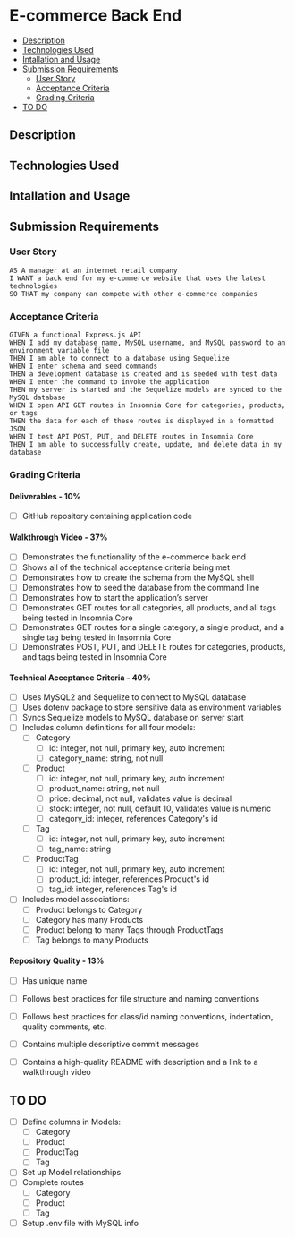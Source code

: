 # E-commerce Back End <!-- omit in toc -->
- [Description](#description)
- [Technologies Used](#technologies-used)
- [Intallation and Usage](#intallation-and-usage)
- [Submission Requirements](#submission-requirements)
  - [User Story](#user-story)
  - [Acceptance Criteria](#acceptance-criteria)
  - [Grading Criteria](#grading-criteria)
- [TO DO](#to-do)
## Description
## Technologies Used
## Intallation and Usage
## Submission Requirements
### User Story
```
AS A manager at an internet retail company
I WANT a back end for my e-commerce website that uses the latest technologies
SO THAT my company can compete with other e-commerce companies
```
### Acceptance Criteria
```
GIVEN a functional Express.js API
WHEN I add my database name, MySQL username, and MySQL password to an environment variable file
THEN I am able to connect to a database using Sequelize
WHEN I enter schema and seed commands
THEN a development database is created and is seeded with test data
WHEN I enter the command to invoke the application
THEN my server is started and the Sequelize models are synced to the MySQL database
WHEN I open API GET routes in Insomnia Core for categories, products, or tags
THEN the data for each of these routes is displayed in a formatted JSON
WHEN I test API POST, PUT, and DELETE routes in Insomnia Core
THEN I am able to successfully create, update, and delete data in my database
```
### Grading Criteria
#### Deliverables - 10%  <!-- omit in toc -->
- [ ] GitHub repository containing application code
#### Walkthrough Video - 37%  <!-- omit in toc -->
- [ ] Demonstrates the functionality of the e-commerce back end
- [ ] Shows all of the technical acceptance criteria being met
- [ ] Demonstrates how to create the schema from the MySQL shell
- [ ] Demonstrates how to seed the database from the command line
- [ ] Demonstrates how to start the application’s server
- [ ] Demonstrates GET routes for all categories, all products, and all tags being tested in Insomnia Core
- [ ] Demonstrates GET routes for a single category, a single product, and a single tag being tested in Insomnia Core
- [ ] Demonstrates POST, PUT, and DELETE routes for categories, products, and tags being tested in Insomnia Core
#### Technical Acceptance Criteria - 40%  <!-- omit in toc -->
- [ ] Uses MySQL2 and Sequelize to connect to MySQL database
- [ ] Uses dotenv package to store sensitive data as environment variables
- [ ] Syncs Sequelize models to MySQL database on server start
- [ ] Includes column definitions for all four models:
  - [ ] Category
    - [ ] id: integer, not null, primary key, auto increment
    - [ ] category_name: string, not null
  - [ ] Product
    - [ ] id: integer, not null, primary key, auto increment
    - [ ] product_name: string, not null
    - [ ] price: decimal, not null, validates value is decimal
    - [ ] stock: integer, not null, default 10, validates value is numeric
    - [ ] category_id: integer, references Category's id
  - [ ] Tag
    - [ ] id: integer, not null, primary key, auto increment
    - [ ] tag_name: string
  - [ ] ProductTag
    - [ ] id: integer, not null, primary key, auto increment
    - [ ] product_id: integer, references Product's id
    - [ ] tag_id: integer, references Tag's id
- [ ] Includes model associations:
  - [ ] Product belongs to Category
  - [ ] Category has many Products
  - [ ] Product belong to many Tags through ProductTags
  - [ ] Tag belongs to many Products
#### Repository Quality - 13%  <!-- omit in toc -->
- [ ] Has unique name
- [ ] Follows best practices for file structure and naming conventions
- [ ] Follows best practices for class/id naming conventions, indentation, quality comments, etc.
- [ ] Contains multiple descriptive commit messages
- [ ] Contains a high-quality README with description and a link to a walkthrough video



## TO DO
- [ ] Define columns in Models:
  - [ ] Category
  - [ ] Product
  - [ ] ProductTag
  - [ ] Tag
- [ ] Set up Model relationships
- [ ] Complete routes
  - [ ] Category
  - [ ] Product
  - [ ] Tag
- [ ] Setup .env file with MySQL info